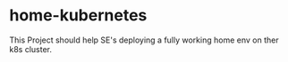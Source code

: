 # home-kubernetes


This Project should help SE's deploying a fully working home env on ther k8s cluster.
